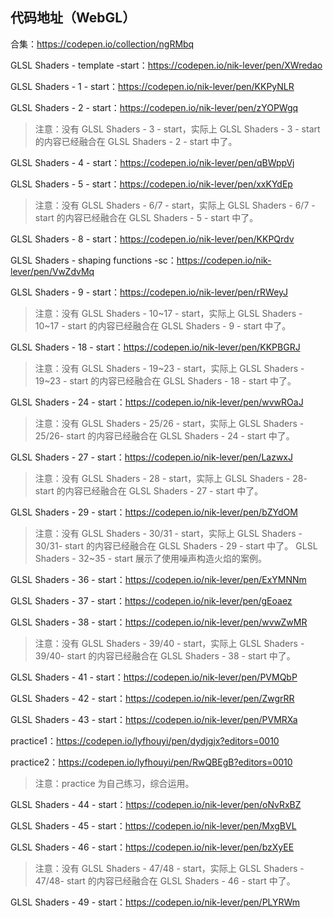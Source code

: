 ## 代码地址（WebGL）

合集：https://codepen.io/collection/ngRMbq



GLSL Shaders - template -start：https://codepen.io/nik-lever/pen/XWredao

GLSL Shaders - 1 - start：https://codepen.io/nik-lever/pen/KKPyNLR

GLSL Shaders - 2 - start：https://codepen.io/nik-lever/pen/zYOPWgq

> 注意：没有 GLSL Shaders - 3 - start，实际上 GLSL Shaders - 3 - start 的内容已经融合在 GLSL Shaders - 2 - start 中了。

GLSL Shaders - 4 - start：https://codepen.io/nik-lever/pen/qBWppVj

GLSL Shaders - 5 - start：https://codepen.io/nik-lever/pen/xxKYdEp

> 注意：没有 GLSL Shaders - 6/7 - start，实际上 GLSL Shaders - 6/7 - start 的内容已经融合在 GLSL Shaders - 5 - start 中了。

GLSL Shaders - 8 - start：https://codepen.io/nik-lever/pen/KKPQrdv

GLSL Shaders - shaping functions -sc：https://codepen.io/nik-lever/pen/VwZdvMq

GLSL Shaders - 9 - start：https://codepen.io/nik-lever/pen/rRWeyJ

> 注意：没有 GLSL Shaders - 10~17 - start，实际上 GLSL Shaders - 10~17 - start 的内容已经融合在 GLSL Shaders - 9 - start 中了。

GLSL Shaders - 18 - start：https://codepen.io/nik-lever/pen/KKPBGRJ

> 注意：没有 GLSL Shaders - 19~23 - start，实际上 GLSL Shaders - 19~23 - start 的内容已经融合在 GLSL Shaders - 18 - start 中了。

GLSL Shaders - 24 - start：https://codepen.io/nik-lever/pen/wvwROaJ

> 注意：没有 GLSL Shaders - 25/26 - start，实际上 GLSL Shaders - 25/26- start 的内容已经融合在 GLSL Shaders - 24 - start 中了。

GLSL Shaders - 27 - start：https://codepen.io/nik-lever/pen/LazwxJ

> 注意：没有 GLSL Shaders - 28 - start，实际上 GLSL Shaders - 28- start 的内容已经融合在 GLSL Shaders - 27 - start 中了。

GLSL Shaders - 29 - start：https://codepen.io/nik-lever/pen/bZYdOM

> 注意：没有 GLSL Shaders - 30/31 - start，实际上 GLSL Shaders - 30/31- start 的内容已经融合在 GLSL Shaders - 29 - start 中了。
>  GLSL Shaders - 32~35 - start 展示了使用噪声构造火焰的案例。

GLSL Shaders - 36 - start：https://codepen.io/nik-lever/pen/ExYMNNm

GLSL Shaders - 37 - start：https://codepen.io/nik-lever/pen/gEoaez

GLSL Shaders - 38 - start：https://codepen.io/nik-lever/pen/wvwZwMR

> 注意：没有 GLSL Shaders - 39/40 - start，实际上 GLSL Shaders - 39/40- start 的内容已经融合在 GLSL Shaders - 38 - start 中了。

GLSL Shaders - 41 - start：https://codepen.io/nik-lever/pen/PVMQbP

GLSL Shaders - 42 - start：https://codepen.io/nik-lever/pen/ZwgrRR

GLSL Shaders - 43 - start：https://codepen.io/nik-lever/pen/PVMRXa

practice1：https://codepen.io/lyfhouyi/pen/dydjgjx?editors=0010

practice2：https://codepen.io/lyfhouyi/pen/RwQBEgB?editors=0010

> 注意：practice 为自己练习，综合运用。

GLSL Shaders - 44 - start：https://codepen.io/nik-lever/pen/oNvRxBZ

GLSL Shaders - 45 - start：https://codepen.io/nik-lever/pen/MxgBVL

GLSL Shaders - 46 - start：https://codepen.io/nik-lever/pen/bzXyEE

> 注意：没有 GLSL Shaders - 47/48 - start，实际上 GLSL Shaders - 47/48- start 的内容已经融合在 GLSL Shaders - 46 - start 中了。

GLSL Shaders - 49 - start：https://codepen.io/nik-lever/pen/PLYRWm